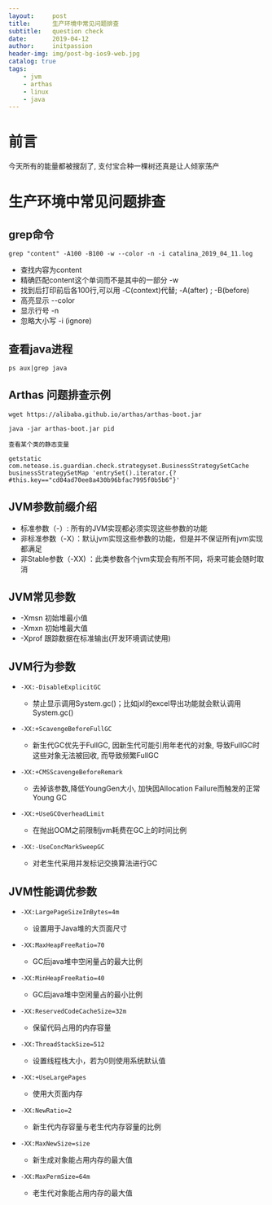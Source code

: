 ```yaml
---
layout:     post
title:      生产环境中常见问题排查
subtitle:   question check
date:       2019-04-12
author:     initpassion
header-img: img/post-bg-ios9-web.jpg
catalog: true
tags:
    - jvm
    - arthas
    - linux
    - java
---
```


# 前言

今天所有的能量都被搜刮了, 支付宝合种一棵树还真是让人倾家荡产

# 生产环境中常见问题排查

## grep命令

```
grep "content" -A100 -B100 -w --color -n -i catalina_2019_04_11.log
```

- 查找内容为content 
- 精确匹配content这个单词而不是其中的一部分 -w
- 找到后打印前后各100行,可以用 -C(context)代替; -A(after) ; -B(before)
- 高亮显示 --color
- 显示行号 -n
- 忽略大小写 -i (ignore)

## 查看java进程

```
ps aux|grep java
```



## Arthas 问题排查示例

```
wget https://alibaba.github.io/arthas/arthas-boot.jar
```

```
java -jar arthas-boot.jar pid
```

```
查看某个类的静态变量
```

```
getstatic com.netease.is.guardian.check.strategyset.BusinessStrategySetCache businessStrategySetMap 'entrySet().iterator.{? #this.key=="cd04ad70ee8a430b96bfac7995f0b5b6"}'
```

## JVM参数前缀介绍

- 标准参数（-）: 所有的JVM实现都必须实现这些参数的功能
- 非标准参数（-X）：默认jvm实现这些参数的功能，但是并不保证所有jvm实现都满足
- 非Stable参数（-XX) ：此类参数各个jvm实现会有所不同，将来可能会随时取消

## JVM常见参数

- -Xmsn 初始堆最小值
- -Xmxn 初始堆最大值
- -Xprof 跟踪数据在标准输出(开发环境调试使用) 

## JVM行为参数

- ```
  -XX:-DisableExplicitGC 
  ```

  -  禁止显示调用System.gc()；比如jxl的excel导出功能就会默认调用System.gc()

- ```
  -XX:+ScavengeBeforeFullGC
  ```

  - 新生代GC优先于FullGC, 因新生代可能引用年老代的对象, 导致FullGC时这些对象无法被回收, 而导致频繁FullGC

- ```
  -XX:+CMSScavengeBeforeRemark
  ```

  - 去掉该参数,降低YoungGen大小, 加快因Allocation Failure而触发的正常Young GC

- ```
  -XX:+UseGCOverheadLimit
  ```

  - 在抛出OOM之前限制jvm耗费在GC上的时间比例

- ```
  -XX:-UseConcMarkSweepGC
  ```

  - 对老生代采用并发标记交换算法进行GC

## JVM性能调优参数

- ```
  -XX:LargePageSizeInBytes=4m
  ```

  - 设置用于Java堆的大页面尺寸

- ```
  -XX:MaxHeapFreeRatio=70
  ```

  - GC后java堆中空闲量占的最大比例

- ```
  -XX:MinHeapFreeRatio=40
  ```

  - GC后java堆中空闲量占的最小比例

- ```
  -XX:ReservedCodeCacheSize=32m
  ```

  - 保留代码占用的内存容量

- ```
  -XX:ThreadStackSize=512
  ```

  - 设置线程栈大小，若为0则使用系统默认值

- ```
  -XX:+UseLargePages
  ```

  - 使用大页面内存

- ```
  -XX:NewRatio=2
  ```

  - 新生代内存容量与老生代内存容量的比例

- ```
  -XX:MaxNewSize=size
  ```

  - 新生成对象能占用内存的最大值

- ```
  -XX:MaxPermSize=64m
  ```

  - 老生代对象能占用内存的最大值



